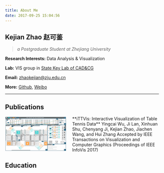 ```yaml
---
title: About Me
date: 2017-09-25 15:04:56
---
```

## Kejian Zhao 赵可鉴
>_a Postgraduate Student at Zhejiang University_

**Research Interests:** Data Analysis & Visualization

**Lab:** VIS group in [State Key Lab of CAD&CG](http://www.cad.zju.edu.cn/english.html)

**Email:** [ zhaokejian@zju.edu.cn](mailto:zhaokejian@zju.edu.cn)

**More:** [ Github](https://github.com/zhaokejian), [Weibo](http://weibo.com/cherry2010jian)

***
## Publications
<div style = "display: flex; align-items: center; flex-wrap: wrap"><div style = "flex: 1; margin-right: 20px"><a href="/images/iTTVis.png" class="post-body fancybox fancybox.image" rel="group"><img src="/images/iTTVis.png" alt="iTTVis" width = "100%" style = "margin: 0; min-width: 200px"></a></div><div style = "flex: 2">**iTTVis: Interactive Visualization of Table Tennis Data**
Yingcai Wu, Ji Lan, Xinhuan Shu, Chenyang Ji, Kejian Zhao, Jiachen Wang, and Hui Zhang
Accepted by IEEE Transactions on Visualization and Computer Graphics (Proceedings of IEEE InfoVis 2017)</div></div>

## Education
